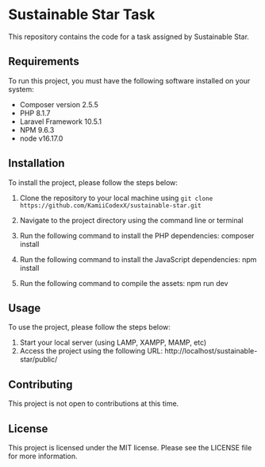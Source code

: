# Sustainable Star Task

This repository contains the code for a task assigned by Sustainable Star.

## Requirements

To run this project, you must have the following software installed on your system:

- Composer version 2.5.5
- PHP 8.1.7
- Laravel Framework 10.5.1
- NPM 9.6.3
- node v16.17.0

## Installation

To install the project, please follow the steps below:

1. Clone the repository to your local machine using `git clone https://github.com/KamiiCodexX/sustainable-star.git`
2. Navigate to the project directory using the command line or terminal
3. Run the following command to install the PHP dependencies: 
composer install

4. Run the following command to install the JavaScript dependencies:
npm install

5. Run the following command to compile the assets: 
npm run dev


## Usage

To use the project, please follow the steps below:

1. Start your local server (using LAMP, XAMPP, MAMP, etc)
2. Access the project using the following URL: http://localhost/sustainable-star/public/

## Contributing

This project is not open to contributions at this time.

## License

This project is licensed under the MIT license. Please see the LICENSE file for more information.
